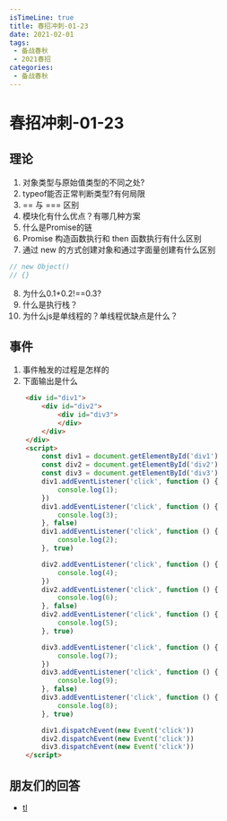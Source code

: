```yaml
---
isTimeLine: true
title: 春招冲刺-01-23
date: 2021-02-01
tags:
 - 备战春秋
 - 2021春招
categories:
 - 备战春秋
---
```

# 春招冲刺-01-23

## 理论
1. 对象类型与原始值类型的不同之处?
2. typeof能否正常判断类型?有何局限
3. == 与 === 区别
4. 模块化有什么优点？有哪几种方案
5. 什么是Promise的链
6. Promise 构造函数执行和 then 函数执行有什么区别
7. 通过 new 的方式创建对象和通过字面量创建有什么区别
```js
// new Object()
// {}
```
8. 为什么0.1+0.2!==0.3?
9. 什么是执行栈？
10. 为什么js是单线程的？单线程优缺点是什么？


## 事件
1. 事件触发的过程是怎样的
2. 下面输出是什么

```html
    <div id="div1">
        <div id="div2">
            <div id="div3">
            </div>
        </div>
    </div>
    <script>
        const div1 = document.getElementById('div1')
        const div2 = document.getElementById('div2')
        const div3 = document.getElementById('div3')
        div1.addEventListener('click', function () {
            console.log(1);
        })
        div1.addEventListener('click', function () {
            console.log(3);
        }, false)
        div1.addEventListener('click', function () {
            console.log(2);
        }, true)

        div2.addEventListener('click', function () {
            console.log(4);
        })
        div2.addEventListener('click', function () {
            console.log(6);
        }, false)
        div2.addEventListener('click', function () {
            console.log(5);
        }, true)

        div3.addEventListener('click', function () {
            console.log(7);
        })
        div3.addEventListener('click', function () {
            console.log(9);
        }, false)
        div3.addEventListener('click', function () {
            console.log(8);
        }, true)

        div1.dispatchEvent(new Event('click'))
        div2.dispatchEvent(new Event('click'))
        div3.dispatchEvent(new Event('click'))
    </script>
```
## 朋友们的回答
* [tl](https://juejin.cn/post/6921708944939286542/)

<comment/>
<tongji/>